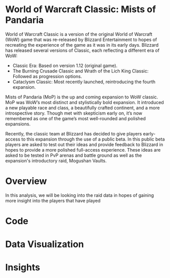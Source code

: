 # World of Warcraft Classic: Mists of Pandaria
World of Warcraft Classic is a version of the original World of Warcraft (WoW) game that was re-released by Blizzard Entertainment to hopes of recreating the experience of the game as it was in its early days. Blizzard has released several versions of Classic, each reflecting a different era of WoW:
- Classic Era: Based on version 1.12 (original game).
- The Burning Crusade Classic and Wrath of the Lich King Classic: Followed as progression options.
- Cataclysm Classic: Most recently launched, reintroducing the fourth expansion.
  
Mists of Pandaria (MoP) is the up and coming expansion to WoW classic. MoP was WoW’s most distinct and stylistically bold expansion. It introduced a new playable race and class, a beautifully crafted continent, and a more introspective story. Though met with skepticism early on, it’s now remembered as one of the game’s most well-rounded and polished expansions.

Recently, the classic team at Blizzard has decided to give players early-access to this expansion through the use of a public beta. In this public beta players are asked to test out their ideas and provide feedback to Blizzard in hopes to provide a more polished full-access experience. These ideas are asked to be tested in PvP arenas and battle ground as well as the expansion's introductory raid, Mogushan Vaults.

# Overview
In this analysis, we will be looking into the raid data in hopes of gaining more insight into the players that have played 
# Code
# Data Visualization
# Insights
